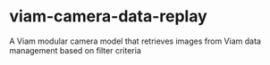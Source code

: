 # viam-camera-data-replay
A Viam modular camera model that retrieves images from Viam data management based on filter criteria
